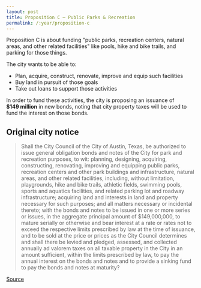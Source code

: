 ```yaml
---
layout: post
title: Proposition C – Public Parks & Recreation
permalink: /:year/proposition-c
---
```


Proposition C is about funding "public parks, recreation centers, natural areas,
and other related facilities" like pools, hike and bike trails, and parking for
those things.

The city wants to be able to:

* Plan, acquire, construct, renovate, improve and equip such facilities
* Buy land in pursuit of those goals
* Take out loans to support those activities

In order to fund these activities, the city is proposing an issuance
of <nobr><strong>$149 million</strong></nobr> in new bonds, noting that city
property taxes will be used to fund the interest on those bonds.


## Original city notice

> Shall the City Council of the City of Austin, Texas, be authorized to issue
> general obligation bonds and notes of the City for park and recreation
> purposes, to wit: planning, designing, acquiring, constructing, renovating,
> improving and equipping public parks, recreation centers and other park
> buildings and infrastructure, natural areas, and other related facilities,
> including, without limitation, playgrounds, hike and bike trails, athletic
> fields, swimming pools, sports and aquatics facilities, and related parking
> lot and roadway infrastructure; acquiring land and interests in land and
> property necessary for such purposes; and all matters necessary or incidental
> thereto; with the bonds and notes to be issued in one or more series or
> issues, in the aggregate principal amount of $149,000,000, to mature serially
> or otherwise and bear interest at a rate or rates not to exceed the respective
> limits prescribed by law at the time of issuance, and to be sold at the price
> or prices as the City Council determines and shall there be levied and
> pledged, assessed, and collected annually ad valorem taxes on all taxable
> property in the City in an amount sufficient, within the limits prescribed by
> law, to pay the annual interest on the bonds and notes and to provide a
> sinking fund to pay the bonds and notes at maturity?

<p class="source"><a href="https://www.austintexas.gov/edims/document.cfm?id=307013">Source</a></p>
